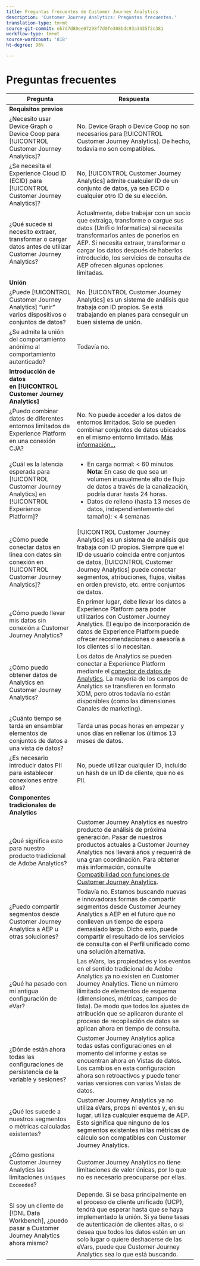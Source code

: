 ```yaml
---
title: Preguntas frecuentes de Customer Journey Analytics
description: 'Customer Journey Analytics: Preguntas frecuentes.'
translation-type: tm+mt
source-git-commit: eb7d7d80ee07298f7d0fe308bdc93a3435f2c381
workflow-type: tm+mt
source-wordcount: '818'
ht-degree: 96%

---
```



# Preguntas frecuentes

| Pregunta | Respuesta |
| --- | --- |
| **Requisitos previos** |  |
| ¿Necesito usar Device Graph o Device Coop para [!UICONTROL Customer Journey Analytics]? | No. Device Graph o Device Coop no son necesarios para [!UICONTROL Customer Journey Analytics]. De hecho, todavía no son compatibles. |
| ¿Se necesita el Experience Cloud ID (ECID) para [!UICONTROL Customer Journey Analytics]? | No, [!UICONTROL Customer Journey Analytics] admite cualquier ID de un conjunto de datos, ya sea ECID o cualquier otro ID de su elección. |
| ¿Qué sucede si necesito extraer, transformar o cargar datos antes de utilizar Customer Journey Analytics? | Actualmente, debe trabajar con un socio que extraiga, transforme o cargue sus datos (Unifi o Informatica) si necesita transformarlos antes de ponerlos en AEP. Si necesita extraer, transformar o cargar los datos después de haberlos introducido, los servicios de consulta de AEP ofrecen algunas opciones limitadas. |
| **Unión** |  |
| ¿Puede [!UICONTROL Customer Journey Analytics] “unir” varios dispositivos o conjuntos de datos? | No. [!UICONTROL Customer Journey Analytics] es un sistema de análisis que trabaja con ID propios. Se está trabajando en planes para conseguir un buen sistema de unión. |
| ¿Se admite la unión del comportamiento anónimo al comportamiento autenticado? | Todavía no. |
| **Introducción de datos en [!UICONTROL Customer Journey Analytics]** |  |
| ¿Puedo combinar datos de diferentes entornos limitados de Experience Platform en una conexión CJA? | No. No puede acceder a los datos de entornos limitados. Solo se pueden combinar conjuntos de datos ubicados en el mismo entorno limitado. [Más información...](https://docs.adobe.com/content/help/es-ES/analytics-platform/using/cja-connections/create-connection.html#select-sandbox-and-datasets) |
| ¿Cuál es la latencia esperada para [!UICONTROL Customer Journey Analytics] en [!UICONTROL Experience Platform]? | <ul><li>En carga normal: &lt; 60 minutos <br>**Nota:** En caso de que sea un volumen inusualmente alto de flujo de datos a través de la canalización, podría durar hasta 24 horas.</li><li>Datos de relleno (hasta 13 meses de datos, independientemente del tamaño): &lt; 4 semanas</li></ul> |
| ¿Cómo puede conectar datos en línea con datos sin conexión en [!UICONTROL Customer Journey Analytics]? | [!UICONTROL Customer Journey Analytics] es un sistema de análisis que trabaja con ID propios. Siempre que el ID de usuario coincida entre conjuntos de datos, [!UICONTROL Customer Journey Analytics] puede conectar segmentos, atribuciones, flujos, visitas en orden previsto, etc. entre conjuntos de datos. |
| ¿Cómo puedo llevar mis datos sin conexión a Customer Journey Analytics? | En primer lugar, debe llevar los datos a Experience Platform para poder utilizarlos con Customer Journey Analytics. El equipo de incorporación de datos de Experience Platform puede ofrecer recomendaciones o asesoría a los clientes si lo necesitan. |
| ¿Cómo puedo obtener datos de Analytics en Customer Journey Analytics? | Los datos de Analytics se pueden conectar a Experience Platform mediante el [conector de datos de Analytics](https://docs.adobe.com/content/help/es-ES/experience-platform/sources/connectors/adobe-applications/analytics.html). La mayoría de los campos de Analytics se transfieren en formato XDM, pero otros todavía no están disponibles (como las dimensiones Canales de marketing). |
| ¿Cuánto tiempo se tarda en ensamblar elementos de conjuntos de datos a una vista de datos? | Tarda unas pocas horas en empezar y unos días en rellenar los últimos 13 meses de datos. |
| ¿Es necesario introducir datos PII para establecer conexiones entre ellos? | No, puede utilizar cualquier ID, incluido un hash de un ID de cliente, que no es PII. |
| **Componentes tradicionales de Analytics** |  |
| ¿Qué significa esto para nuestro producto tradicional de Adobe Analytics? | Customer Journey Analytics es nuestro producto de análisis de próxima generación. Pasar de nuestros productos actuales a Customer Journey Analytics nos llevará años y requerirá de una gran coordinación. Para obtener más información, consulte [Compatibilidad con funciones de Customer Journey Analytics](/help/getting-started/cja-aa.md). |
| ¿Puedo compartir segmentos desde Customer Journey Analytics a AEP u otras soluciones? | Todavía no. Estamos buscando nuevas e innovadoras formas de compartir segmentos desde Customer Journey Analytics a AEP en el futuro que no conlleven un tiempo de espera demasiado largo. Dicho esto, puede compartir el resultado de los servicios de consulta con el Perfil unificado como una solución alternativa. |
| ¿Qué ha pasado con mi antigua configuración de eVar? | Las eVars, las propiedades y los eventos en el sentido tradicional de Adobe Analytics ya no existen en Customer Journey Analytics. Tiene un número ilimitado de elementos de esquema (dimensiones, métricas, campos de lista). De modo que todos los ajustes de atribución que se aplicaron durante el proceso de recopilación de datos se aplican ahora en tiempo de consulta. |
| ¿Dónde están ahora todas las configuraciones de persistencia de la variable y sesiones? | Customer Journey Analytics aplica todas estas configuraciones en el momento del informe y estas se encuentran ahora en Vistas de datos. Los cambios en esta configuración ahora son retroactivos y puede tener varias versiones con varias Vistas de datos. |
| ¿Qué les sucede a nuestros segmentos o métricas calculadas existentes? | Customer Journey Analytics ya no utiliza eVars, props ni eventos y, en su lugar, utiliza cualquier esquema de AEP. Esto significa que ninguno de los segmentos existentes ni las métricas de cálculo son compatibles con Customer Journey Analytics. |
| ¿Cómo gestiona Customer Journey Analytics las limitaciones `Uniques Exceeded`? | Customer Journey Analytics no tiene limitaciones de valor únicas, por lo que no es necesario preocuparse por ellas. |
| Si soy un cliente de [!DNL Data Workbench], ¿puedo pasar a Customer Journey Analytics ahora mismo? | Depende. Si se basa principalmente en el proceso de cliente unificado (UCP), tendrá que esperar hasta que se haya implementado la unión. Si ya tiene tasas de autenticación de clientes altas, o si desea que todos los datos estén en un solo lugar o quiere deshacerse de las eVars, puede que Customer Journey Analytics sea lo que está buscando. |

